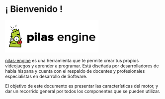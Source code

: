 # ¡ Bienvenido !

<img src='imagenes/pilas-logo.png' style='border:0'>

[pilas-engine](http://pilas-engine.com.ar) es una herramienta que te permite
crear tus propios videojuegos y aprender a programar. Está diseñada por
desarrolladores de habla hispana y cuenta con el respaldo de docentes
y profesionales especialistas en desarrollo de Software.

El objetivo de este documento es presentar las características del motor, y dar un recorrido general por todos los componentes que se pueden utilizar.
